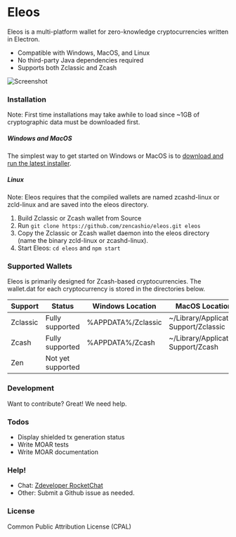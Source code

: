 # Eleos

Eleos is a multi-platform wallet for zero-knowledge cryptocurrencies written in Electron. 

  - Compatible with Windows, MacOS, and Linux
  - No third-party Java dependencies required
  - Supports both Zclassic and Zcash

![Screenshot](https://i.imgur.com/zHn4Hx8.png)

### Installation
Note: First time installations may take awhile to load since ~1GB of cryptographic data must be downloaded first.

##### Windows and MacOS
The simplest way to get started on Windows or MacOS is to [download and run the latest installer](https://github.com/zencashio/eleos/releases).

##### Linux
Note: Eleos requires that the compiled wallets are named zcashd-linux or zcld-linux and are saved into the eleos directory.
  1. Build Zclassic or Zcash wallet from Source
  2. Run `git clone https://github.com/zencashio/eleos.git eleos`
  3. Copy the Zclassic or Zcash wallet daemon into the eleos directory (name the binary zcld-linux or zcashd-linux).
  4. Start Eleos: `cd eleos` and `npm start`


### Supported Wallets

Eleos is primarily designed for Zcash-based cryptocurrencies. The wallet.dat for each cryptocurrency is stored in the directories below.

| Support | Status | Windows Location | MacOS Location |
| ------ | ------ | ------ | ------ |
| Zclassic | Fully supported | %APPDATA%/Zclassic | ~/Library/Application Support/Zclassic |
| Zcash | Fully supported | %APPDATA%/Zcash | ~/Library/Application Support/Zcash |
| Zen | Not yet supported | | |


### Development

Want to contribute? Great! We need help.


### Todos

 - Display shielded tx generation status
 - Write MOAR tests
 - Write MOAR documentation

### Help!
  - Chat: [Zdeveloper RocketChat](https://rocketchat.zdeveloper.org)
  - Other: Submit a Github issue as needed.

### License
Common Public Attribution License (CPAL)

